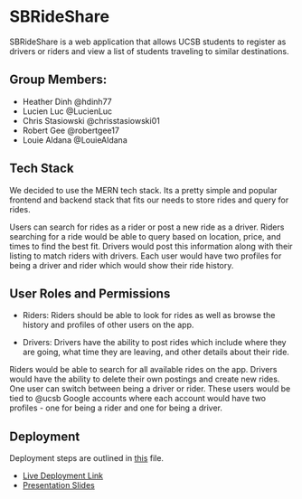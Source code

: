 # SBRideShare

SBRideShare is a web application that allows UCSB students to register as drivers or riders and view a list of students traveling to similar destinations.

## Group Members:
- Heather Dinh @hdinh77
- Lucien Luc @LucienLuc
- Chris Stasiowski @chrisstasiowski01
- Robert Gee @robertgee17
- Louie Aldana @LouieAldana

## Tech Stack

We decided to use the MERN tech stack. Its a pretty simple and popular frontend and backend stack that fits our needs to store rides and query for rides. 

Users can search for rides as a rider or post a new ride as a driver. Riders searching for a ride would be able to query based on location, price, and times to find the best fit. Drivers would post this information along with their listing to match riders with drivers. Each user would have two profiles for being a driver and rider which would show their ride history.

## User Roles and Permissions

- Riders: Riders should be able to look for rides as well as browse the history and profiles of other users on the app.

- Drivers: Drivers have the ability to post rides which include where they are going, what time they are leaving, and other details about their ride. 

Riders would be able to search for all available rides on the app. Drivers would have the ability to delete their own postings and create new rides. One user can switch between being a driver or rider. These users would be tied to @ucsb Google accounts where each account would have two profiles - one for being a rider and one for being a driver.

## Deployment

Deployment steps are outlined in [this](https://github.com/ucsb-cs148-f21/project-t01-sbrideshare/blob/master/docs/DEPLOY.md) file. 

- [Live Deployment Link](https://sb-rideshare.herokuapp.com)
- [Presentation Slides](https://docs.google.com/presentation/d/1qwO4z8igBxzEVfzrAqKDmp6pS3oEZ-KSdxmTCDwNMzI/edit#slide=id.g105ff68de35_0_157)
